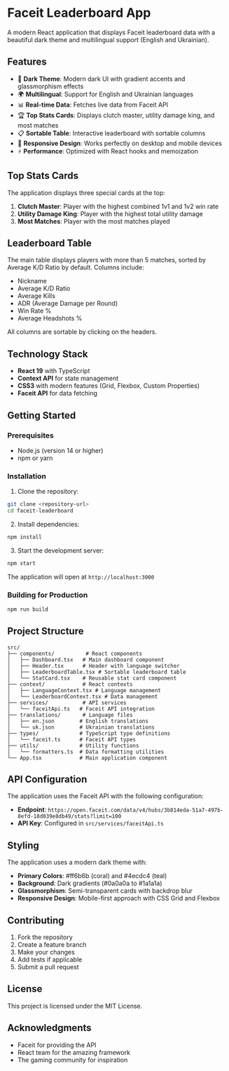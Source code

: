 # Faceit Leaderboard App

A modern React application that displays Faceit leaderboard data with a beautiful dark theme and multilingual support (English and Ukrainian).

## Features

- 🌙 **Dark Theme**: Modern dark UI with gradient accents and glassmorphism effects
- 🌍 **Multilingual**: Support for English and Ukrainian languages
- 📊 **Real-time Data**: Fetches live data from Faceit API
- 🏆 **Top Stats Cards**: Displays clutch master, utility damage king, and most matches
- 📋 **Sortable Table**: Interactive leaderboard with sortable columns
- 📱 **Responsive Design**: Works perfectly on desktop and mobile devices
- ⚡ **Performance**: Optimized with React hooks and memoization

## Top Stats Cards

The application displays three special cards at the top:

1. **Clutch Master**: Player with the highest combined 1v1 and 1v2 win rate
2. **Utility Damage King**: Player with the highest total utility damage
3. **Most Matches**: Player with the most matches played

## Leaderboard Table

The main table displays players with more than 5 matches, sorted by Average K/D Ratio by default. Columns include:

- Nickname
- Average K/D Ratio
- Average Kills
- ADR (Average Damage per Round)
- Win Rate %
- Average Headshots %

All columns are sortable by clicking on the headers.

## Technology Stack

- **React 19** with TypeScript
- **Context API** for state management
- **CSS3** with modern features (Grid, Flexbox, Custom Properties)
- **Faceit API** for data fetching

## Getting Started

### Prerequisites

- Node.js (version 14 or higher)
- npm or yarn

### Installation

1. Clone the repository:
```bash
git clone <repository-url>
cd faceit-leaderboard
```

2. Install dependencies:
```bash
npm install
```

3. Start the development server:
```bash
npm start
```

The application will open at `http://localhost:3000`

### Building for Production

```bash
npm run build
```

## Project Structure

```
src/
├── components/          # React components
│   ├── Dashboard.tsx   # Main dashboard component
│   ├── Header.tsx      # Header with language switcher
│   ├── LeaderboardTable.tsx # Sortable leaderboard table
│   └── StatCard.tsx    # Reusable stat card component
├── context/            # React contexts
│   ├── LanguageContext.tsx # Language management
│   └── LeaderboardContext.tsx # Data management
├── services/           # API services
│   └── faceitApi.ts   # Faceit API integration
├── translations/       # Language files
│   ├── en.json        # English translations
│   └── uk.json        # Ukrainian translations
├── types/             # TypeScript type definitions
│   └── faceit.ts      # Faceit API types
├── utils/             # Utility functions
│   └── formatters.ts  # Data formatting utilities
└── App.tsx            # Main application component
```

## API Configuration

The application uses the Faceit API with the following configuration:

- **Endpoint**: `https://open.faceit.com/data/v4/hubs/3b814eda-51a7-497b-8efd-18d039e8db49/stats?limit=100`
- **API Key**: Configured in `src/services/faceitApi.ts`

## Styling

The application uses a modern dark theme with:

- **Primary Colors**: #ff6b6b (coral) and #4ecdc4 (teal)
- **Background**: Dark gradients (#0a0a0a to #1a1a1a)
- **Glassmorphism**: Semi-transparent cards with backdrop blur
- **Responsive Design**: Mobile-first approach with CSS Grid and Flexbox

## Contributing

1. Fork the repository
2. Create a feature branch
3. Make your changes
4. Add tests if applicable
5. Submit a pull request

## License

This project is licensed under the MIT License.

## Acknowledgments

- Faceit for providing the API
- React team for the amazing framework
- The gaming community for inspiration
